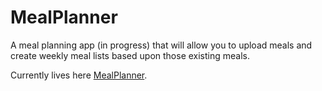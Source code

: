 # MealPlanner

A meal planning app (in progress) that will allow you to upload meals and create weekly meal lists based upon those existing meals.

Currently lives here [MealPlanner](http://www.thebrianpye.com/MealPlanner/).
